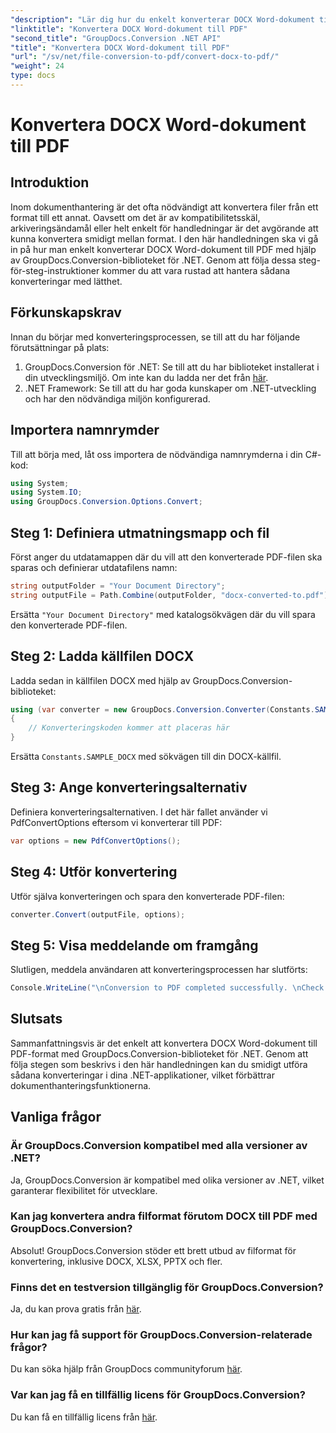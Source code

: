 ```yaml
---
"description": "Lär dig hur du enkelt konverterar DOCX Word-dokument till PDF med GroupDocs.Conversion för .NET. Förbättra dina dokumenthanteringsfunktioner."
"linktitle": "Konvertera DOCX Word-dokument till PDF"
"second_title": "GroupDocs.Conversion .NET API"
"title": "Konvertera DOCX Word-dokument till PDF"
"url": "/sv/net/file-conversion-to-pdf/convert-docx-to-pdf/"
"weight": 24
type: docs
---
```

# Konvertera DOCX Word-dokument till PDF

## Introduktion
Inom dokumenthantering är det ofta nödvändigt att konvertera filer från ett format till ett annat. Oavsett om det är av kompatibilitetsskäl, arkiveringsändamål eller helt enkelt för handledningar är det avgörande att kunna konvertera smidigt mellan format. I den här handledningen ska vi gå in på hur man enkelt konverterar DOCX Word-dokument till PDF med hjälp av GroupDocs.Conversion-biblioteket för .NET. Genom att följa dessa steg-för-steg-instruktioner kommer du att vara rustad att hantera sådana konverteringar med lätthet.
## Förkunskapskrav
Innan du börjar med konverteringsprocessen, se till att du har följande förutsättningar på plats:
1. GroupDocs.Conversion för .NET: Se till att du har biblioteket installerat i din utvecklingsmiljö. Om inte kan du ladda ner det från [här](https://releases.groupdocs.com/conversion/net/).
2. .NET Framework: Se till att du har goda kunskaper om .NET-utveckling och har den nödvändiga miljön konfigurerad.

## Importera namnrymder
Till att börja med, låt oss importera de nödvändiga namnrymderna i din C#-kod:
```csharp
using System;
using System.IO;
using GroupDocs.Conversion.Options.Convert;
```
## Steg 1: Definiera utmatningsmapp och fil
Först anger du utdatamappen där du vill att den konverterade PDF-filen ska sparas och definierar utdatafilens namn:
```csharp
string outputFolder = "Your Document Directory";
string outputFile = Path.Combine(outputFolder, "docx-converted-to.pdf");
```
Ersätta `"Your Document Directory"` med katalogsökvägen där du vill spara den konverterade PDF-filen.
## Steg 2: Ladda källfilen DOCX
Ladda sedan in källfilen DOCX med hjälp av GroupDocs.Conversion-biblioteket:
```csharp
using (var converter = new GroupDocs.Conversion.Converter(Constants.SAMPLE_DOCX))
{
    // Konverteringskoden kommer att placeras här
}
```
Ersätta `Constants.SAMPLE_DOCX` med sökvägen till din DOCX-källfil.
## Steg 3: Ange konverteringsalternativ
Definiera konverteringsalternativen. I det här fallet använder vi PdfConvertOptions eftersom vi konverterar till PDF:
```csharp
var options = new PdfConvertOptions();
```
## Steg 4: Utför konvertering
Utför själva konverteringen och spara den konverterade PDF-filen:
```csharp
converter.Convert(outputFile, options);
```
## Steg 5: Visa meddelande om framgång
Slutligen, meddela användaren att konverteringsprocessen har slutförts:
```csharp
Console.WriteLine("\nConversion to PDF completed successfully. \nCheck output in {0}", outputFolder);
```

## Slutsats
Sammanfattningsvis är det enkelt att konvertera DOCX Word-dokument till PDF-format med GroupDocs.Conversion-biblioteket för .NET. Genom att följa stegen som beskrivs i den här handledningen kan du smidigt utföra sådana konverteringar i dina .NET-applikationer, vilket förbättrar dokumenthanteringsfunktionerna.
## Vanliga frågor
### Är GroupDocs.Conversion kompatibel med alla versioner av .NET?
Ja, GroupDocs.Conversion är kompatibel med olika versioner av .NET, vilket garanterar flexibilitet för utvecklare.
### Kan jag konvertera andra filformat förutom DOCX till PDF med GroupDocs.Conversion?
Absolut! GroupDocs.Conversion stöder ett brett utbud av filformat för konvertering, inklusive DOCX, XLSX, PPTX och fler.
### Finns det en testversion tillgänglig för GroupDocs.Conversion?
Ja, du kan prova gratis från [här](https://releases.groupdocs.com/).
### Hur kan jag få support för GroupDocs.Conversion-relaterade frågor?
Du kan söka hjälp från GroupDocs communityforum [här](https://forum.groupdocs.com/c/conversion/11).
### Var kan jag få en tillfällig licens för GroupDocs.Conversion?
Du kan få en tillfällig licens från [här](https://purchase.groupdocs.com/temporary-license/).